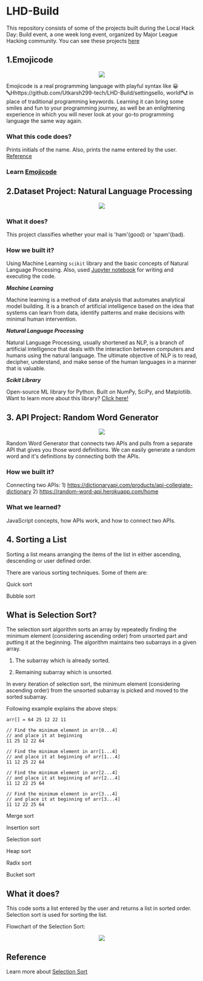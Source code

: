 # LHD-Build
This repository consists of some of the projects built during the Local Hack Day: Build event, a one week long event, organized by Major League Hacking community. 
You can see these projects [here](https://devpost.com/singhutkarsh2799)

## 1.Emojicode
<p align="center"><img src="https://challengepost-s3-challengepost.netdna-ssl.com/photos/production/software_photos/001/341/808/datas/original.jpg"></p>

Emojicode is a real programming language with playful syntax like 😀 🔤Hhttps://github.com/Utkarsh299-tech/LHD-Build/settingsello, world!🔤❗️ in place of traditional programming keywords. Learning it can bring some smiles and fun to your programming journey, as well be an enlightening experience in which you will never look at your go-to programming language the same way again.

### What this code does?
Prints initials of the name. Also, prints the name entered by the user. [Reference](https://www.codecademy.com/learn/learn-emojicode)

### Learn [Emojicode](https://www.emojicode.org/)

## 2.Dataset Project: Natural Language Processing
<p align="center"><img src="https://challengepost-s3-challengepost.netdna-ssl.com/photos/production/software_photos/001/341/495/datas/original.jpg"></p>

### What it does?
This project classifies whether your mail is 'ham'(good) or 'spam'(bad).

### How we built it?
Using Machine Learning `scikit` library and the basic concepts of Natural Language Processing. Also, used [Jupyter notebook](https://jupyter.org/) for writing and executing the code.

***Machine Learning***

Machine learning is a method of data analysis that automates analytical model building. 
It is a branch of artificial intelligence based on the idea that systems can learn from data, identify patterns and make decisions with minimal human intervention.

***Natural Language Processing***

Natural Language Processing, usually shortened as NLP, is a branch of artificial intelligence that deals with the interaction between computers and humans using the natural language.
The ultimate objective of NLP is to read, decipher, understand, and make sense of the human languages in a manner that is valuable.

***Scikit Library***

Open-source ML library for Python. Built on NumPy, SciPy, and Matplotlib. Want to learn more about this library? [Click here!](https://scikit-learn.org/stable/)

## 3. API Project: Random Word Generator
<p align="center"><img src="https://challengepost-s3-challengepost.netdna-ssl.com/photos/production/software_photos/001/342/725/datas/original.png"></p>

Random Word Generator that connects two APIs and pulls from a separate API that gives you those word definitions. We can easily generate a random word and it's definitions by connecting both the APIs.

### How we built it?
Connecting two APIs: 1) https://dictionaryapi.com/products/api-collegiate-dictionary 2) https://random-word-api.herokuapp.com/home

### What we learned?
JavaScript concepts, how APIs work, and how to connect two APIs.

## 4. Sorting a List

Sorting a list means arranging the items of the list in either ascending, descending or user defined order.

There are various sorting techniques. Some of them are:

Quick sort

Bubble sort

## What is Selection Sort?

The selection sort algorithm sorts an array by repeatedly finding the minimum element (considering ascending order) from unsorted part and putting it at the beginning. The algorithm maintains two subarrays in a given array.

1) The subarray which is already sorted.

2) Remaining subarray which is unsorted.

In every iteration of selection sort, the minimum element (considering ascending order) from the unsorted subarray is picked and moved to the sorted subarray.

Following example explains the above steps:

```
arr[] = 64 25 12 22 11

// Find the minimum element in arr[0...4]
// and place it at beginning
11 25 12 22 64

// Find the minimum element in arr[1...4]
// and place it at beginning of arr[1...4]
11 12 25 22 64

// Find the minimum element in arr[2...4]
// and place it at beginning of arr[2...4]
11 12 22 25 64

// Find the minimum element in arr[3...4]
// and place it at beginning of arr[3...4]
11 12 22 25 64
```

Merge sort

Insertion sort

Selection sort

Heap sort

Radix sort

Bucket sort

## What it does?

This code sorts a list entered by the user and returns a list in sorted order. Selection sort is used for sorting the list.

Flowchart of the Selection Sort:

<p align="center"><img src="https://media.geeksforgeeks.org/wp-content/cdn-uploads/Selection-sort-flowchart.jpg"></p>


## Reference
Learn more about [Selection Sort](https://www.geeksforgeeks.org/selection-sort/)


